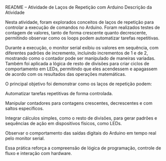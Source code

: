 README – Atividade de Laços de Repetição com Arduino
Descrição da Atividade

Nesta atividade, foram explorados conceitos de laços de repetição para controlar a execução de comandos no Arduino. Foram realizados testes de contagem de valores, tanto de forma crescente quanto decrescente, permitindo observar como os loops podem automatizar tarefas repetitivas.

Durante a execução, o monitor serial exibiu os valores em sequência, com diferentes padrões de incremento, incluindo incrementos de 1 e de 2, mostrando como o contador pode ser manipulado de maneiras variadas. Também foi aplicada a lógica de resto de divisões para criar ciclos de comportamento em LEDs, permitindo que eles acendessem e apagassem de acordo com os resultados das operações matemáticas.

O principal objetivo foi demonstrar como os laços de repetição podem:

Automatizar tarefas repetitivas de forma controlada.

Manipular contadores para contagens crescentes, decrescentes e com saltos específicos.

Integrar cálculos simples, como o resto de divisões, para gerar padrões e sequências de ação em dispositivos físicos, como LEDs.

Observar o comportamento das saídas digitais do Arduino em tempo real pelo monitor serial.

Essa prática reforça a compreensão de lógica de programação, controle de fluxo e interação com hardware.